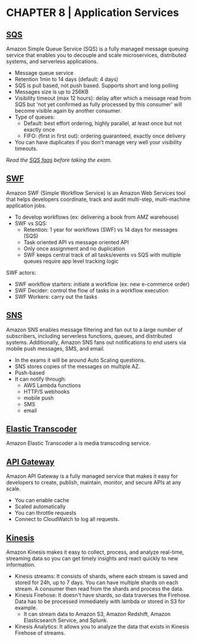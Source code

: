 # CHAPTER 8 | Application Services

## [SQS](https://aws.amazon.com/sqs/)

Amazon Simple Queue Service (SQS) is a fully managed message queuing service that enables you to decouple and scale microservices, distributed systems, and serverless applications.

* Message queue service
* Retention 1min to 14 days (default: 4 days) 
* SQS is pull based, not push based. Supports short and long polling
* Messages size is up to 256KB
* Visibility timeout (max 12 hours): delay after which a message read from SQS but 'not yet confirmed as fully processed by this consumer' will become visible again by another consumer.
* Type of queues:
  * Default: best effort ordering, highly parallel, at least once but not exactly once
  * FIFO: (first in first out): ordering guaranteed, exactly once delivery
* You can have duplicates if you don't manage very well your visibility timeouts.

_Read the [SQS faqs](https://aws.amazon.com/sqs/faqs/) before taking the exam._

## [SWF](https://aws.amazon.com/swf/)

Amazon SWF (Simple Workflow Service) is an Amazon Web Services tool that helps developers coordinate, track and audit multi-step, multi-machine application jobs.

* To develop workflows (ex: delivering a book from AMZ warehouse)
* SWF vs SQS:
  * Retention: 1 year for workflows (SWF) vs 14 days for messages (SQS)
  * Task oriented API vs message oriented API
  * Only once assignment and no duplication
  * SWF keeps central track of all tasks/events vs SQS with multiple queues require app level tracking logic

SWF actors:
* SWF workflow starters: initiate a workflow (ex: new e-commerce order)
* SWF Decider: control the flow of tasks in a workflow execution
* SWF Workers: carry out the tasks

## [SNS](https://aws.amazon.com/sns/)

Amazon SNS enables message filtering and fan out to a large number of subscribers, including serverless functions, queues, and distributed systems. Additionally, Amazon SNS fans out notifications to end users via mobile push messages, SMS, and email.

* In the exams it will be around Auto Scaling questions.
* SNS stores copies of the messages on multiple AZ.
* Push-based
* It can notify through:
  * AWS Lambda functions
  * HTTP/S webhooks
  * mobile push
  * SMS
  * email

## [Elastic Transcoder](https://aws.amazon.com/elastictranscoder/)

Amazon Elastic Transcoder a is media transcoding service.

## [API Gateway](https://aws.amazon.com/api-gateway/)

Amazon API Gateway is a fully managed service that makes it easy for developers to create, publish, maintain, monitor, and secure APIs at any scale.

* You can enable cache
* Scaled automatically
* You can throttle requests
* Connect to CloudWatch to log all requests.

## [Kinesis](https://aws.amazon.com/kinesis/)

Amazon Kinesis makes it easy to collect, process, and analyze real-time, streaming data so you can get timely insights and react quickly to new information.

* Kinesis streams: It consists of shards, where each stream is saved and stored for 24h, up to 7 days. You can have multiple shards on each stream. A consumer then read from the shards and process the data.
* Kinesis Firehose: It doesn't have shards, so data traverses the Firehose. Data has to be processed immediately with lambda or stored in S3 for example.
  * It can stream data to Amazon S3, Amazon Redshift, Amazon Elasticsearch Service, and Splunk.
* Kinesis Analytics: It allows you to analyze the data that exists in Kinesis Firehose of streams.
